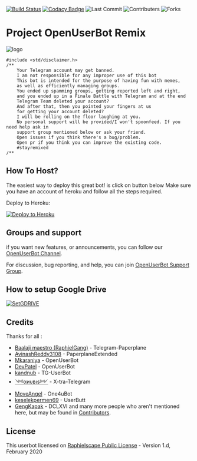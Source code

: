 [![Build Status](https://travis-ci.com/abhinav6497/UserBot.svg?branch=sql-extended)](https://travis-ci.com/abhinav6497/UserBot) [![Codacy Badge](https://app.codacy.com/project/badge/Grade/38fee611df7c4312be63a15cad64a50a)](https://www.codacy.com/manual/sahyam2019/oub-remix?utm_source=github.com&amp;utm_medium=referral&amp;utm_content=sahyam2019/oub-remix&amp;utm_campaign=Badge_Grade) ![Last Commit](https://img.shields.io/github/last-commit/sahyam2019/oub-remix) ![Contributers](https://img.shields.io/github/contributors/sahyam2019/oub-remix) ![Forks](https://img.shields.io/github/forks/abhinav6497/UserBot)     
# Project OpenUserBot Remix

![logo](https://telegra.ph/file/12fd39f968f0892ae1a7e.jpg)

```
#include <std/disclaimer.h>
/**
    Your Telegram account may get banned.
    I am not responsible for any improper use of this bot
    This bot is intended for the purpose of having fun with memes,
    as well as efficiently managing groups.
    You ended up spamming groups, getting reported left and right,
    and you ended up in a Finale Battle with Telegram and at the end
    Telegram Team deleted your account?
    And after that, then you pointed your fingers at us
    for getting your account deleted?
    I will be rolling on the floor laughing at you.
    No personal support will be provided/I won't spoonfeed. If you need help ask in 
    support group mentioned below or ask your friend.
    Open issues if you think there's a bug/problem.
    Open pr if you think you can improve the existing code.
    #stayremixed
/**
```

## How To Host?

The easiest way to deploy this great bot! is click on button below
Make sure you have an account of heroku and follow all the steps required.

Deploy to Heroku:
<p align="left"><a href="https://heroku.com/deploy?template=https://github.com/sahyam2019/oub-remix/tree/sql-extended"> <img src="https://www.herokucdn.com/deploy/button.svg" alt="Deploy to Heroku" /></a></p>

## Groups and support

if you want new features, or announcements, you can follow our [OpenUserBot Channel](https://t.me/PaperplaneExtended_news).

For discussion, bug reporting, and help, you can join [OpenUserBot Support Group](https://t.me/PPE_Support).

## How to setup Google Drive
[![SetGDRIVE](https://telegra.ph/file/fde15d05e4bde3448b01a.png)](https://telegra.ph/How-To-Setup-Google-Drive-04-03)

## Credits

Thanks for all : 
* [Baalaji maestro (RaphielGang)](https://github.com/RaphielGang) - Telegram-Paperplane
* [AvinashReddy3108](https://github.com/AvinashReddy3108) - PaperplaneExtended
* [Mkaraniya](https://github.com/mkaraniya) - OpenUserBot
* [DevPatel](https://github.com/Devp73) - OpenUserBot
* [kandnub](https://github.com/kandnub) - TG-UserBot
* [༺αиυвιѕ༻](https://github.com/Dark-Princ3) - X-tra-Telegram
* [MoveAngel](https://github.com/MoveAngel) - One4uBot
* [keselekpermen69](https://github.com/keselekpermen69) - UserButt
* [GengKapak](https://github.com/GengKapak) - DCLXVI
and many more people who aren't mentioned here, but may be found in [Contributors](https://github.com/sahyam2019/oub-remix/graphs/contributors).

## License

This userbot licensed on [Raphielscape Public License](https://github.com/sahyam2019/oub-remix/blob/sql-extended/LICENSE) - Version 1.d, February 2020
